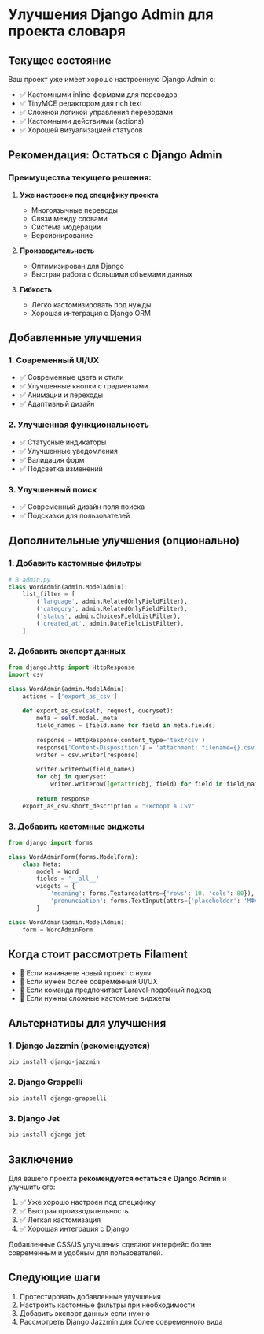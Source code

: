 # Улучшения Django Admin для проекта словаря

## Текущее состояние

Ваш проект уже имеет хорошо настроенную Django Admin с:
- ✅ Кастомными inline-формами для переводов
- ✅ TinyMCE редактором для rich text
- ✅ Сложной логикой управления переводами
- ✅ Кастомными действиями (actions)
- ✅ Хорошей визуализацией статусов

## Рекомендация: Остаться с Django Admin

### Преимущества текущего решения:

1. **Уже настроено под специфику проекта**
   - Многоязычные переводы
   - Связи между словами
   - Система модерации
   - Версионирование

2. **Производительность**
   - Оптимизирован для Django
   - Быстрая работа с большими объемами данных

3. **Гибкость**
   - Легко кастомизировать под нужды
   - Хорошая интеграция с Django ORM

## Добавленные улучшения

### 1. Современный UI/UX
- ✅ Современные цвета и стили
- ✅ Улучшенные кнопки с градиентами
- ✅ Анимации и переходы
- ✅ Адаптивный дизайн

### 2. Улучшенная функциональность
- ✅ Статусные индикаторы
- ✅ Улучшенные уведомления
- ✅ Валидация форм
- ✅ Подсветка изменений

### 3. Улучшенный поиск
- ✅ Современный дизайн поля поиска
- ✅ Подсказки для пользователей

## Дополнительные улучшения (опционально)

### 1. Добавить кастомные фильтры

```python
# В admin.py
class WordAdmin(admin.ModelAdmin):
    list_filter = [
        ('language', admin.RelatedOnlyFieldFilter),
        ('category', admin.RelatedOnlyFieldFilter),
        ('status', admin.ChoicesFieldListFilter),
        ('created_at', admin.DateFieldListFilter),
    ]
```

### 2. Добавить экспорт данных

```python
from django.http import HttpResponse
import csv

class WordAdmin(admin.ModelAdmin):
    actions = ['export_as_csv']
    
    def export_as_csv(self, request, queryset):
        meta = self.model._meta
        field_names = [field.name for field in meta.fields]
        
        response = HttpResponse(content_type='text/csv')
        response['Content-Disposition'] = 'attachment; filename={}.csv'.format(meta)
        writer = csv.writer(response)
        
        writer.writerow(field_names)
        for obj in queryset:
            writer.writerow([getattr(obj, field) for field in field_names])
        
        return response
    export_as_csv.short_description = "Экспорт в CSV"
```

### 3. Добавить кастомные виджеты

```python
from django import forms

class WordAdminForm(forms.ModelForm):
    class Meta:
        model = Word
        fields = '__all__'
        widgets = {
            'meaning': forms.Textarea(attrs={'rows': 10, 'cols': 80}),
            'pronunciation': forms.TextInput(attrs={'placeholder': 'МФА транскрипция'}),
        }

class WordAdmin(admin.ModelAdmin):
    form = WordAdminForm
```

## Когда стоит рассмотреть Filament

- 🚀 Если начинаете новый проект с нуля
- 🎨 Если нужен более современный UI/UX
- 🔧 Если команда предпочитает Laravel-подобный подход
- 📱 Если нужны сложные кастомные виджеты

## Альтернативы для улучшения

### 1. Django Jazzmin (рекомендуется)
```bash
pip install django-jazzmin
```

### 2. Django Grappelli
```bash
pip install django-grappelli
```

### 3. Django Jet
```bash
pip install django-jet
```

## Заключение

Для вашего проекта **рекомендуется остаться с Django Admin** и улучшить его:

1. ✅ Уже хорошо настроен под специфику
2. ✅ Быстрая производительность
3. ✅ Легкая кастомизация
4. ✅ Хорошая интеграция с Django

Добавленные CSS/JS улучшения сделают интерфейс более современным и удобным для пользователей.

## Следующие шаги

1. Протестировать добавленные улучшения
2. Настроить кастомные фильтры при необходимости
3. Добавить экспорт данных если нужно
4. Рассмотреть Django Jazzmin для более современного вида 